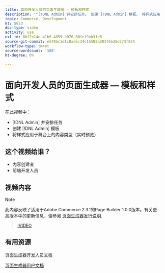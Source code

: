 ```yaml
---
title: 面向开发人员的页面生成器 — 模板和样式
description: '"[!DNL Admin] 并安排任务。 创建 [!DNL Admin] 模板​。 将样式应用于舞台上的内容类型（实时预览）。”'
topic: Commerce, Development
kt: 5653
doc-type: video
activity: use
exl-id: 80f2b14e-41b6-4059-b070-80fe19bb31e0
source-git-commit: e540bc1e1c8ae5c34c16503a381f6bd5c674f824
workflow-type: tm+mt
source-wordcount: '108'
ht-degree: 0%

---
```


# 面向开发人员的页面生成器 — 模板和样式

在此视频中：

- [!DNL Admin] 并安排任务
- 创建 [!DNL Admin] 模&#x200B;板
- 将样式应用于舞台上的内容类型（实时预览）

## 这个视频给谁？

- 内容创建者
- 前端开发人员

## 视频内容

>[!NOTE]
>
>此内容反映了适用于Adobe Commerce 2.3.1的Page Builder 1.0.0版本。有关更高版本中的更新信息，请参阅 [页面生成器发行说明](https://devdocs.magento.com/page-builder/docs/release-notes.html).

>[!VIDEO](https://video.tv.adobe.com/v/35712?quality=12&learn=on)

## 有用资源

[页面生成器开发人员文档](https://devdocs.magento.com/page-builder/docs/index.html)

[页面生成器用户文档](https://docs.magento.com/user-guide/cms/page-builder.html)
